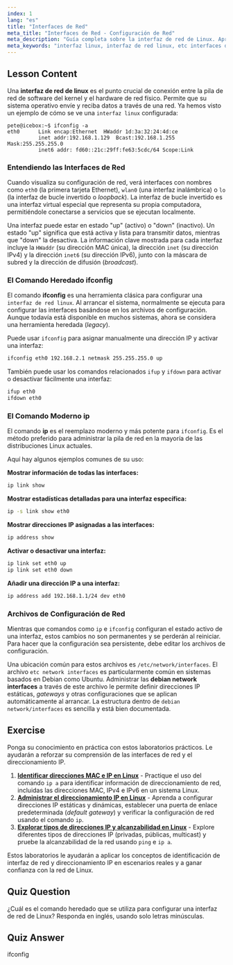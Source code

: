 ```yaml
---
index: 1
lang: "es"
title: "Interfaces de Red"
meta_title: "Interfaces de Red - Configuración de Red"
meta_description: "Guía completa sobre la interfaz de red de Linux. Aprenda a usar ifconfig y el moderno comando ip, y comprenda archivos de configuración como /etc/network/interfaces, especialmente en sistemas Debian."
meta_keywords: "interfaz linux, interfaz de red linux, etc interfaces de red, interfaces de red debian, ifconfig, comando ip, configuración de red, redes linux"
---
```


## Lesson Content

Una **interfaz de red de linux** es el punto crucial de conexión entre la pila de red de software del kernel y el hardware de red físico. Permite que su sistema operativo envíe y reciba datos a través de una red. Ya hemos visto un ejemplo de cómo se ve una `interfaz linux` configurada:

```plaintext
pete@icebox:~$ ifconfig -a
eth0      Link encap:Ethernet  HWaddr 1d:3a:32:24:4d:ce
          inet addr:192.168.1.129  Bcast:192.168.1.255  Mask:255.255.255.0
          inet6 addr: fd60::21c:29ff:fe63:5cdc/64 Scope:Link
```

### Entendiendo las Interfaces de Red

Cuando visualiza su configuración de red, verá interfaces con nombres como `eth0` (la primera tarjeta Ethernet), `wlan0` (una interfaz inalámbrica) o `lo` (la interfaz de bucle invertido o _loopback_). La interfaz de bucle invertido es una interfaz virtual especial que representa su propia computadora, permitiéndole conectarse a servicios que se ejecutan localmente.

Una interfaz puede estar en estado "up" (activo) o "down" (inactivo). Un estado "up" significa que está activa y lista para transmitir datos, mientras que "down" la desactiva. La información clave mostrada para cada interfaz incluye la `HWaddr` (su dirección MAC única), la dirección `inet` (su dirección IPv4) y la dirección `inet6` (su dirección IPv6), junto con la máscara de subred y la dirección de difusión (_broadcast_).

### El Comando Heredado ifconfig

El comando **ifconfig** es una herramienta clásica para configurar una `interfaz de red linux`. Al arrancar el sistema, normalmente se ejecuta para configurar las interfaces basándose en los archivos de configuración. Aunque todavía está disponible en muchos sistemas, ahora se considera una herramienta heredada (_legacy_).

Puede usar `ifconfig` para asignar manualmente una dirección IP y activar una interfaz:

```bash
ifconfig eth0 192.168.2.1 netmask 255.255.255.0 up
```

También puede usar los comandos relacionados `ifup` y `ifdown` para activar o desactivar fácilmente una interfaz:

```bash
ifup eth0
ifdown eth0
```

### El Comando Moderno ip

El comando **ip** es el reemplazo moderno y más potente para `ifconfig`. Es el método preferido para administrar la pila de red en la mayoría de las distribuciones Linux actuales.

Aquí hay algunos ejemplos comunes de su uso:

**Mostrar información de todas las interfaces:**

```bash
ip link show
```

**Mostrar estadísticas detalladas para una interfaz específica:**

```bash
ip -s link show eth0
```

**Mostrar direcciones IP asignadas a las interfaces:**

```bash
ip address show
```

**Activar o desactivar una interfaz:**

```bash
ip link set eth0 up
ip link set eth0 down
```

**Añadir una dirección IP a una interfaz:**

```bash
ip address add 192.168.1.1/24 dev eth0
```

### Archivos de Configuración de Red

Mientras que comandos como `ip` e `ifconfig` configuran el estado activo de una interfaz, estos cambios no son permanentes y se perderán al reiniciar. Para hacer que la configuración sea persistente, debe editar los archivos de configuración.

Una ubicación común para estos archivos es `/etc/network/interfaces`. El archivo `etc network interfaces` es particularmente común en sistemas basados en Debian como Ubuntu. Administrar las **debian network interfaces** a través de este archivo le permite definir direcciones IP estáticas, _gateways_ y otras configuraciones que se aplican automáticamente al arrancar. La estructura dentro de `debian network/interfaces` es sencilla y está bien documentada.

## Exercise

Ponga su conocimiento en práctica con estos laboratorios prácticos. Le ayudarán a reforzar su comprensión de las interfaces de red y el direccionamiento IP.

1. **[Identificar direcciones MAC e IP en Linux](https://labex.io/es/labs/comptia-identify-mac-and-ip-addresses-in-linux-592731)** - Practique el uso del comando `ip a` para identificar información de direccionamiento de red, incluidas las direcciones MAC, IPv4 e IPv6 en un sistema Linux.
2. **[Administrar el direccionamiento IP en Linux](https://labex.io/es/labs/comptia-manage-ip-addressing-in-linux-592736)** - Aprenda a configurar direcciones IP estáticas y dinámicas, establecer una puerta de enlace predeterminada (_default gateway_) y verificar la configuración de red usando el comando `ip`.
3. **[Explorar tipos de direcciones IP y alcanzabilidad en Linux](https://labex.io/es/labs/comptia-explore-ip-address-types-and-reachability-in-linux-592780)** - Explore diferentes tipos de direcciones IP (privadas, públicas, multicast) y pruebe la alcanzabilidad de la red usando `ping` e `ip a`.

Estos laboratorios le ayudarán a aplicar los conceptos de identificación de interfaz de red y direccionamiento IP en escenarios reales y a ganar confianza con la red de Linux.

## Quiz Question

¿Cuál es el comando heredado que se utiliza para configurar una interfaz de red de Linux? Responda en inglés, usando solo letras minúsculas.

## Quiz Answer

ifconfig
